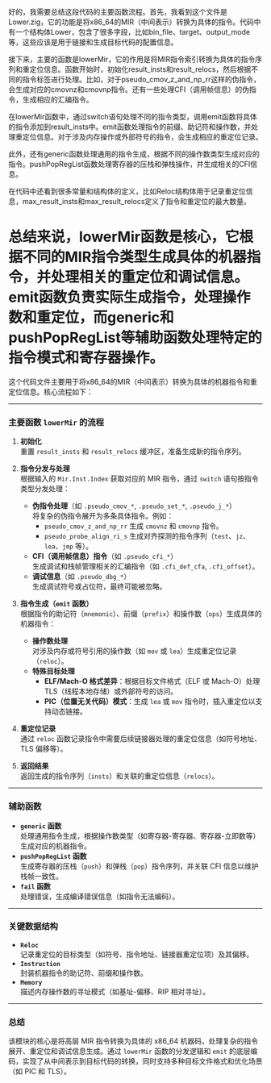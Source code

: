 好的，我需要总结这段代码的主要函数流程。首先，我看到这个文件是Lower.zig，它的功能是将x86_64的MIR（中间表示）转换为具体的指令。代码中有一个结构体Lower，包含了很多字段，比如bin_file、target、output_mode等，这些应该是用于链接和生成目标代码的配置信息。

接下来，主要的函数是lowerMir，它的作用是将MIR指令索引转换为具体的指令序列和重定位信息。函数开始时，初始化result_insts和result_relocs，然后根据不同的指令标签进行处理。比如，对于pseudo_cmov_z_and_np_rr这样的伪指令，会生成对应的cmovnz和cmovnp指令。还有一些处理CFI（调用帧信息）的伪指令，生成相应的汇编指令。

在lowerMir函数中，通过switch语句处理不同的指令类型，调用emit函数将具体的指令添加到result_insts中。emit函数处理指令的前缀、助记符和操作数，并处理重定位信息。对于涉及内存操作或外部符号的指令，会生成相应的重定位记录。

此外，还有generic函数处理通用的指令生成，根据不同的操作数类型生成对应的指令。pushPopRegList函数处理寄存器的压栈和弹栈操作，并生成相关的CFI信息。

在代码中还看到很多常量和结构体的定义，比如Reloc结构体用于记录重定位信息，max_result_insts和max_result_relocs定义了指令和重定位的最大数量。

总结来说，lowerMir函数是核心，它根据不同的MIR指令类型生成具体的机器指令，并处理相关的重定位和调试信息。emit函数负责实际生成指令，处理操作数和重定位，而generic和pushPopRegList等辅助函数处理特定的指令模式和寄存器操作。
================================================
这个代码文件主要用于将x86_64的MIR（中间表示）转换为具体的机器指令和重定位信息。核心流程如下：

---

### **主要函数 `lowerMir` 的流程**
1. **初始化**  
   重置 `result_insts` 和 `result_relocs` 缓冲区，准备生成新的指令序列。

2. **指令分发与处理**  
   根据输入的 `Mir.Inst.Index` 获取对应的 MIR 指令，通过 `switch` 语句按指令类型分发处理：
   - **伪指令处理**（如 `.pseudo_cmov_*`, `.pseudo_set_*`, `.pseudo_j_*`）  
     将复杂的伪指令展开为多条具体指令。例如：
     - `pseudo_cmov_z_and_np_rr` 生成 `cmovnz` 和 `cmovnp` 指令。
     - `pseudo_probe_align_ri_s` 生成对齐探测的指令序列（`test`、`jz`、`lea`、`jmp` 等）。
   - **CFI（调用帧信息）指令**（如 `.pseudo_cfi_*`）  
     生成调试和栈帧管理相关的汇编指令（如 `.cfi_def_cfa`, `.cfi_offset`）。
   - **调试信息**（如 `.pseudo_dbg_*`）  
     生成调试符号或占位符，最终可能被忽略。

3. **指令生成（`emit` 函数）**  
   根据指令的助记符（`mnemonic`）、前缀（`prefix`）和操作数（`ops`）生成具体的机器指令：
   - **操作数处理**  
     对涉及内存或符号引用的操作数（如 `mov` 或 `lea`）生成重定位记录（`reloc`）。
   - **特殊目标处理**  
     - **ELF/Mach-O 格式差异**：根据目标文件格式（ELF 或 Mach-O）处理 TLS（线程本地存储）或外部符号的访问。
     - **PIC（位置无关代码）模式**：生成 `lea` 或 `mov` 指令时，插入重定位以支持动态链接。

4. **重定位记录**  
   通过 `reloc` 函数记录指令中需要后续链接器处理的重定位信息（如符号地址、TLS 偏移等）。

5. **返回结果**  
   返回生成的指令序列（`insts`）和关联的重定位信息（`relocs`）。

---

### **辅助函数**
- **`generic` 函数**  
  处理通用指令生成，根据操作数类型（如寄存器-寄存器、寄存器-立即数等）生成对应的机器指令。
- **`pushPopRegList` 函数**  
  生成寄存器的压栈（`push`）和弹栈（`pop`）指令序列，并关联 CFI 信息以维护栈帧一致性。
- **`fail` 函数**  
  处理错误，生成编译错误信息（如指令无法编码）。

---

### **关键数据结构**
- **`Reloc`**  
  记录重定位的目标类型（如符号、指令地址、链接器重定位项）及其偏移。
- **`Instruction`**  
  封装机器指令的助记符、前缀和操作数。
- **`Memory`**  
  描述内存操作数的寻址模式（如基址-偏移、RIP 相对寻址）。

---

### **总结**
该模块的核心是将高层 MIR 指令转换为具体的 x86_64 机器码，处理复杂的指令展开、重定位和调试信息生成。通过 `lowerMir` 函数的分发逻辑和 `emit` 的底层编码，实现了从中间表示到目标代码的转换，同时支持多种目标文件格式和优化场景（如 PIC 和 TLS）。